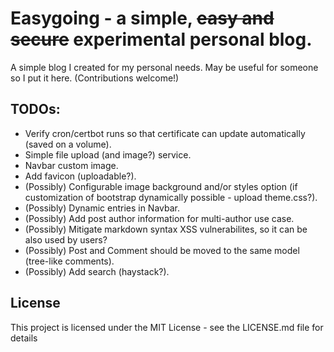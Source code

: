 # Easygoing - a simple, ~~easy and secure~~ experimental personal blog.
A simple blog I created for my personal needs. May be useful for someone so I put it here. (Contributions welcome!)

## TODOs: 
- Verify cron/certbot runs so that certificate can update automatically (saved on a volume).
- Simple file upload (and image?) service.
- Navbar custom image.
- Add favicon (uploadable?).
- (Possibly) Configurable image background and/or styles option (if customization of bootstrap dynamically possible - upload theme.css?).
- (Possibly) Dynamic entries in Navbar.
- (Possibly) Add post author information for multi-author use case.
- (Possibly) Mitigate markdown syntax XSS vulnerabilites, so it can be also used by users?
- (Possibly) Post and Comment should be moved to the same model (tree-like comments).
- (Possibly) Add search (haystack?).

## License
This project is licensed under the MIT License - see the LICENSE.md file for details
